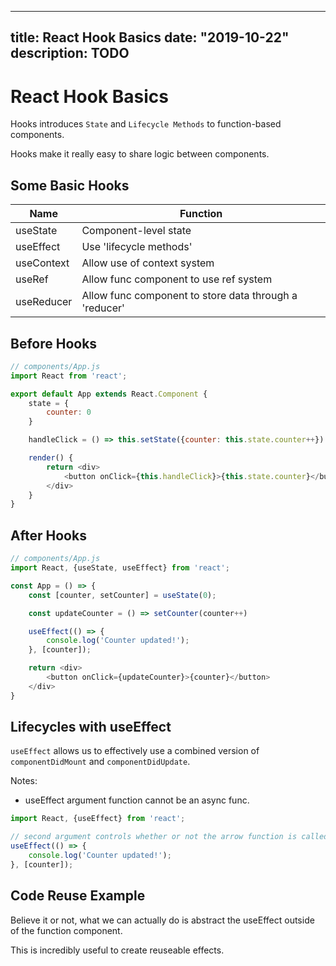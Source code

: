 
---
title: React Hook Basics
date: "2019-10-22"
description: TODO
---

# React Hook Basics

Hooks introduces `State` and `Lifecycle Methods` to function-based components.

Hooks make it really easy to share logic between components.

## Some Basic Hooks

| Name       | Function                                               |
| ---------- | ------------------------------------------------------ |
| useState   | Component-level state                                  |
| useEffect  | Use 'lifecycle methods'                                |
| useContext | Allow use of context system                            |
| useRef     | Allow func component to use ref system                 |
| useReducer | Allow func component to store data through a 'reducer' |

## Before Hooks

```javascript
// components/App.js
import React from 'react';

export default App extends React.Component {
    state = {
        counter: 0
    }

    handleClick = () => this.setState({counter: this.state.counter++})

    render() {
        return <div>
            <button onClick={this.handleClick}>{this.state.counter}</button>
        </div>
    }
}
```

## After Hooks

```javascript
// components/App.js
import React, {useState, useEffect} from 'react';

const App = () => {
    const [counter, setCounter] = useState(0);

    const updateCounter = () => setCounter(counter++)

    useEffect(() => {
        console.log('Counter updated!');
    }, [counter]);

    return <div>
        <button onClick={updateCounter}>{counter}</button>
    </div>
}
```

## Lifecycles with useEffect

`useEffect` allows us to effectively use a combined version of `componentDidMount` and `componentDidUpdate`.

Notes:

- useEffect argument function cannot be an async func.

```javascript
import React, {useEffect} from 'react';

// second argument controls whether or not the arrow function is called
useEffect(() => {
    console.log('Counter updated!');
}, [counter]);
```

## Code Reuse Example

Believe it or not, what we can actually do is abstract the useEffect outside of the function component. 

This is incredibly useful to create reuseable effects.
